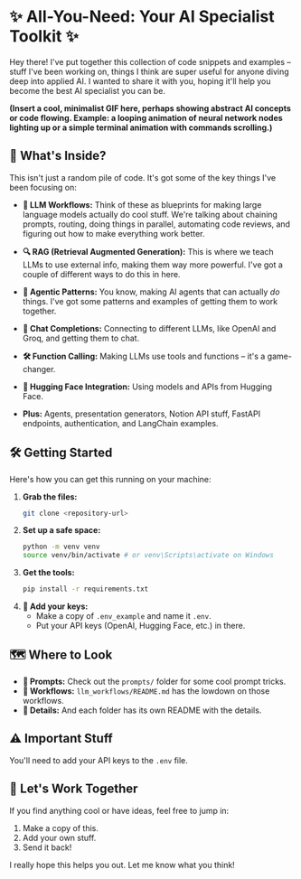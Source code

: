 # ✨ All-You-Need: Your AI Specialist Toolkit ✨

Hey there! I've put together this collection of code snippets and examples – stuff I've been working on, things I think are super useful for anyone diving deep into applied AI. I wanted to share it with you, hoping it'll help you become the best AI specialist you can be.

**(Insert a cool, minimalist GIF here, perhaps showing abstract AI concepts or code flowing. Example: a looping animation of neural network nodes lighting up or a simple terminal animation with commands scrolling.)**

## 🚀 What's Inside?

This isn't just a random pile of code. It's got some of the key things I've been focusing on:

* **🧠 LLM Workflows:** Think of these as blueprints for making large language models actually do cool stuff. We're talking about chaining prompts, routing, doing things in parallel, automating code reviews, and figuring out how to make everything work better.
  
* **🔍 RAG (Retrieval Augmented Generation):** This is where we teach LLMs to use external info, making them way more powerful. I've got a couple of different ways to do this in here.
  
* **🤖 Agentic Patterns:** You know, making AI agents that can actually *do* things. I've got some patterns and examples of getting them to work together.
    
* **💬 Chat Completions:** Connecting to different LLMs, like OpenAI and Groq, and getting them to chat.
   
* **🛠️ Function Calling:** Making LLMs use tools and functions – it's a game-changer.
    
* **🤗 Hugging Face Integration:** Using models and APIs from Hugging Face.
   
* **Plus:** Agents, presentation generators, Notion API stuff, FastAPI endpoints, authentication, and LangChain examples.

## 🛠️ Getting Started

Here's how you can get this running on your machine:

1.  **Grab the files:**
    ```bash
    git clone <repository-url>
    ```
2.  **Set up a safe space:**
    ```bash
    python -m venv venv
    source venv/bin/activate # or venv\Scripts\activate on Windows
    ```
3.  **Get the tools:**
    ```bash
    pip install -r requirements.txt
    ```
4.  **🔑 Add your keys:**
    * Make a copy of `.env_example` and name it `.env`.
    * Put your API keys (OpenAI, Hugging Face, etc.) in there.

## 🗺️ Where to Look

* **📝 Prompts:** Check out the `prompts/` folder for some cool prompt tricks.
* **🔄 Workflows:** `llm_workflows/README.md` has the lowdown on those workflows.
* **📂 Details:** And each folder has its own README with the details.

## ⚠️ Important Stuff

You'll need to add your API keys to the `.env` file.

## 🤝 Let's Work Together

If you find anything cool or have ideas, feel free to jump in:

1.  Make a copy of this.
2.  Add your own stuff.
3.  Send it back!

I really hope this helps you out. Let me know what you think!
